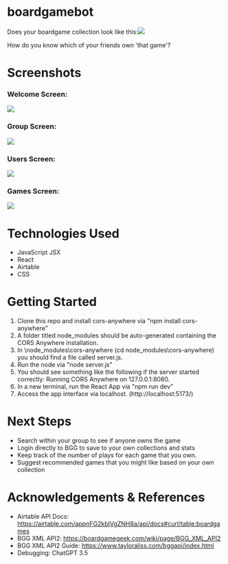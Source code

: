 # boardgamebot
Does your boardgame collection look like this:<img src="https://i.imgur.com/XqISViz.jpeg"> 

How do you know which of your friends own 'that game'?

# Screenshots
### Welcome Screen:
<img src="https://i.imgur.com/XqISViz.jpeg">


### Group Screen:
<img src="https://imgur.com/BEExwM7.jpeg">


### Users Screen:
<img src="https://imgur.com/Hqt2RpE.jpeg">


### Games Screen:
<img src="https://imgur.com/gxEtxSC.jpeg">


# Technologies Used

- JavaScript JSX
- React
- Airtable
- CSS

# Getting Started

1. Clone this repo and install cors-anywhere via "npm install cors-anywhere"
2. A folder titled node_modules should be auto-generated containing the CORS Anywhere installation.
3. In \node_modules\cors-anywhere (cd node_modules\cors-anywhere) you should find a file called server.js.
4. Run the node via "node server.js"
5. You should see something like the following if the server started correctly: Running CORS Anywhere on 127.0.0.1:8080. 
6. In a new terminal, run the React App via "npm run dev"
7. Access the app interface via localhost. (http://localhost:5173/)

# Next Steps

- Search within your group to see if anyone owns the game
- Login directly to BGG to save to your own collections and stats
- Keep track of the number of plays for each game that you own.
- Suggest recommended games that you might like based on your own collection


# Acknowledgements & References

- Airtable API Docs: https://airtable.com/appnFG2kbIVgZNH8a/api/docs#curl/table:boardgames
- BGG XML API2: https://boardgamegeek.com/wiki/page/BGG_XML_API2
- BGG XML API2 Guide: https://www.tayloraliss.com/bggapi/index.html
- Debugging: ChatGPT 3.5

